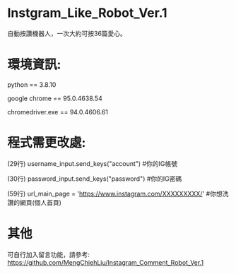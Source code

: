 # Instgram_Like_Robot_Ver.1

自動按讚機器人，一次大約可按36篇愛心。


# 環境資訊:

python == 3.8.10

google chrome == 95.0.4638.54

chromedriver.exe == 94.0.4606.61


# 程式需更改處: 

(29行) username_input.send_keys("account")    #你的IG帳號

(30行) password_input.send_keys("password")   #你的IG密碼

(59行) url_main_page = 'https://www.instagram.com/XXXXXXXXX/'   #你想洗讚的網頁(個人首頁)


# 其他

可自行加入留言功能，請參考: https://github.com/MengChiehLiu/Instagram_Comment_Robot_Ver.1
